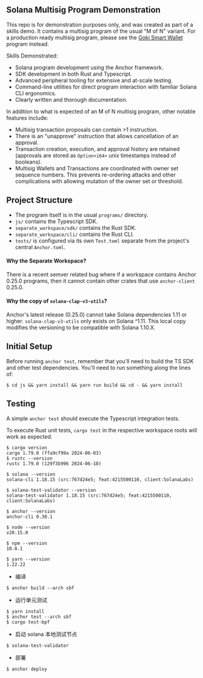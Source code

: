 ## Solana Multisig Program Demonstration

This repo is for demonstration purposes only, and was created as part of a skills demo.
It contains a multisig program of the usual "M of N" variant.
For a production ready multisig program, please see
the [Goki Smart Wallet](https://github.com/GokiProtocol/goki/tree/master/programs/smart-wallet) program instead.

Skills Demonstrated:

- Solana program development using the Anchor framework.
- SDK development in both Rust and Typescript.
- Advanced peripheral tooling for extensive and at-scale testing.
- Command-line utilities for direct program interaction with familiar Solana CLI ergonomics.
- Clearly written and thorough documentation.

In addition to what is expected of an M of N multisig program,
other notable features include:

- Multisig transaction proposals can contain >1 instruction.
- There is an "unapprove" instruction that allows cancellation of an approval.
- Transaction creation, execution, and approval history are retained
  (approvals are stored as `Option<i64>` unix timestamps instead of booleans).
- Multisig Wallets and Transactions are coordinated with owner set sequence numbers.
  This prevents re-ordering attacks and other complications with allowing mutation of
  the owner set or threshold.

## Project Structure

- The program itself is in the usual `programs/` directory.
- `js/` contains the Typescript SDK.
- `separate_workspace/sdk/` contains the Rust SDK.
- `separate_workspace/cli/` contains the Rust CLI.
- `tests/` is configured via its own `Test.toml` separate from the project's central `Anchor.toml`.

#### Why the Separate Workspace?

There is a recent semver related bug where if a workspace contains Anchor 0.25.0 programs,
then it cannot contain other crates that use `anchor-client` 0.25.0.

#### Why the copy of `solana-clap-v3-utils`?

Anchor's latest release (0.25.0) cannot take Solana dependencies 1.11 or higher.
`solana-clap-v3-utils` only exists on Solana ^1.11. This local copy modifies
the versioning to be compatible with Solana 1.10.X.

## Initial Setup

Before running `anchor test`, remember that you'll need to build the TS SDK
and other test dependencies.
You'll need to run something along the lines of:

```
$ cd js && yarn install && yarn run build && cd - && yarn install
```

## Testing

A simple `anchor test` should execute the Typescript integration tests.

To execute Rust unit tests, `cargo test` in the respective workspace roots will work as expected.

```shell
$ cargo version
cargo 1.79.0 (ffa9cf99a 2024-06-03)
$ rustc --version
rustc 1.79.0 (129f3b996 2024-06-10)
```

```shell
$ solana --version
solana-cli 1.18.15 (src:767d24e5; feat:4215500110, client:SolanaLabs)
```

```shell
$ solana-test-validator --version
solana-test-validator 1.18.15 (src:767d24e5; feat:4215500110, client:SolanaLabs)
```

```shell
$ anchor --version   
anchor-cli 0.30.1
```

```shell
$ node --version
v20.15.0
```

```shell
$ npm --version
10.8.1
```

```shell
$ yarn --version
1.22.22
```

* 编译

```shell
$ anchor build --arch sbf
```

* 运行单元测试

```shell
$ yarn install
$ anchor test --arch sbf
$ cargo test-bpf
```

* 启动 solana 本地测试节点

```shell
$ solana-test-validator
```

* 部署

```shell
$ anchor deploy
```

